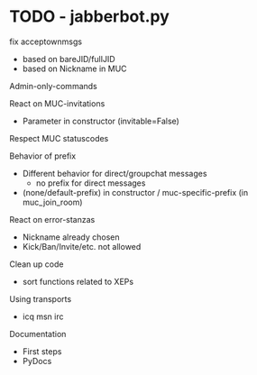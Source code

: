 TODO - jabberbot.py
===

fix acceptownmsgs
- based on bareJID/fullJID
- based on Nickname in MUC

Admin-only-commands

React on MUC-invitations
- Parameter in constructor (invitable=False)

Respect MUC statuscodes

Behavior of prefix
- Different behavior for direct/groupchat messages
    - no prefix for direct messages
- (none/default-prefix) in constructor / muc-specific-prefix (in muc_join_room)

React on error-stanzas
- Nickname already chosen
- Kick/Ban/Invite/etc. not allowed

Clean up code
- sort functions related to XEPs

Using transports
- icq msn irc

Documentation
- First steps
- PyDocs
